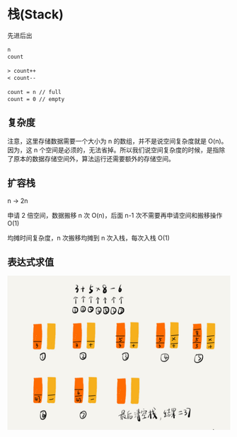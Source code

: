 # 栈(Stack)

先进后出

```
n
count

> count++
< count--

count = n // full
count = 0 // empty

```

## 复杂度

注意，这里存储数据需要一个大小为 n 的数组，并不是说空间复杂度就是 O(n)。因为，这 n 个空间是必须的，无法省掉。所以我们说空间复杂度的时候，是指除了原本的数据存储空间外，算法运行还需要额外的存储空间。

## 扩容栈

n -> 2n

申请 2 倍空间，数据搬移 n 次 O(n)，后面 n-1 次不需要再申请空间和搬移操作 O(1)

均摊时间复杂度，n 次搬移均摊到 n 次入栈，每次入栈 O(1)

## 表达式求值

![expression](./img/bc77c8d33375750f1700eb7778551600.jpg)
